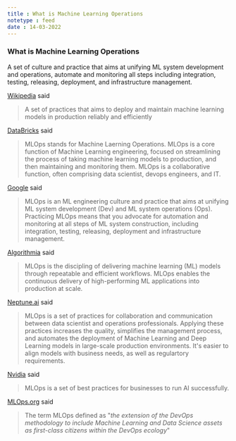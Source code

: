 ```yaml
---
title : What is Machine Learning Operations
notetype : feed
date : 14-03-2022
---
```




### What is Machine Learning Operations

A set of culture and practice that aims at unifying ML system development and operations, automate and monitoring all steps including integration, testing, releasing, deployment, and infrastructure management.


[Wikipedia](https://en.wikipedia.org/wiki/MLOps) said

> A set of practices that aims to deploy and maintain machine learning models in production reliably and efficiently


[DataBricks](https://databricks.com/glossary/mlops) said

> MLOps stands for Machine Laerning Operations. MLOps is a core function of Machine Learning engineering, focused on streamlining the process of taking machine learning models to production, and then maintaining and monitoring them. MLOps is a collaborative function, often comprising data scientist, devops engineers, and IT.


[Google](https://cloud.google.com/architecture/mlops-continuous-delivery-and-automation-pipelines-in-machine-learning) said

> MLOps is an ML engineering culture and practice that aims at unifying ML system development (Dev) and ML system operations (Ops). Practicing MLOps means that you advocate for automation and monitoring at all steps of ML system construction, including integration, testing, releasing, deployment and infrastructure management.


[Algorithmia](https://algorithmia.com/mlops) said

> MLOps is the discipling of delivering machine learning (ML) models through repeatable and efficient workflows. MLOps enables the continuous delivery of high-performing ML applications into production at scale.

[Neptune.ai](https://neptune.ai/blog/mlops) said

> MLOps is a set of practices for collaboration and communication between data scientist and operations professionals. Applying these practices increases the quality, simplifies the management process, and automates the deployment of Machine Learning and Deep Learning models in large-scale production environments. It's easier to align models with business needs, as well as regulartory requirements.

[Nvidia](https://blogs.nvidia.com/blog/2020/09/03/what-is-mlops/) said

> MLOps is a set of best practices for businesses to run AI successfully.

[MLOps.org](https://ml-ops.org/content/motivation#mlops-definition) said

> The term MLOps defined as "_the extension of the DevOps methodology to include Machine Learning and Data Science assets as first-class citizens within the DevOps ecology_"
